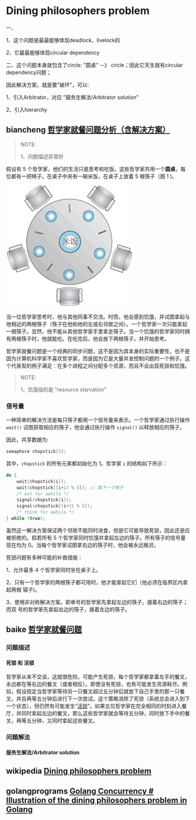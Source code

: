 # Dining philosophers problem

一、

1、这个问题是最最能够体现deadlock、livelock的

2、它最最能够体现circular dependency

二、这个问题本身就包含了circle: "圆桌" --》 circle；因此它天生就有circular dependency问题；

因此解决方案，就是要"破环"，可以:

1、引入Arbitrator，对应 "服务生解法/Arbitrator solution"

2、引入hierarchy

## biancheng [哲学家就餐问题分析（含解决方案）](http://c.biancheng.net/view/1233.html)

> NOTE: 
>
> 1、问题描述非常好

假设有 5 个哲学家，他们的生活只是思考和吃饭。这些哲学家共用一个**圆桌**，每位都有一把椅子。在桌子中央有一碗米饭，在桌子上放着 5 根筷子（图 1 )。

![](Dining-philosophers.gif)

当一位哲学家思考时，他与其他同事不交流。时而，他会感到饥饿，并试图拿起与他相近的两根筷子（筷子在他和他的左或右邻居之间）。一个哲学家一次只能拿起一根筷子。显然，他不能从其他哲学家手里拿走筷子。当一个饥饿的哲学家同时拥有两根筷子时，他就能吃。在吃完后，他会放下两根筷子，并开始思考。

哲学家就餐问题是一个经典的同步问题，这不是因为其本身的实际重要性，也不是因为计算机科学家不喜欢哲学家，而是因为它是大量并发控制问题的一个例子。这个代表型的例子满足：在多个进程之间分配多个资源，而且不会出现死锁和饥饿。

> NOTE: 
>
> 1、饥饿指的是 "resource starvation"

### 信号量

一种简单的解决方法是每只筷子都用一个信号量来表示。一个哲学家通过执行操作 `wait()` 试图获取相应的筷子，他会通过执行操作 `signal()` 以释放相应的筷子。

因此，共享数据为:

```C
semaphore chopstick[5];
```

其中，`chopstick` 的所有元素都初始化为 1。哲学家 `i` 的结构如下所示：

```C
do {
    wait(chopstick[i]);
    wait(chopstick[(i+1) % 5]); // 取下一个筷子
    /* eat for awhile */
    signal(chopstick[i]);
    signal(chopstick[(i+1) % 5]);
    /* think for awhile */
} while (true);
```

虽然这一解决方案保证两个邻居不能同时进食，但是它可能导致死锁，因此还是应被拒绝的。假若所有 5 个哲学家同时饥饿并拿起左边的筷子。所有筷子的信号量现在均为 0。当每个哲学家试图拿右边的筷子时，他会被永远推迟。

死锁问题有多种可能的补救措施：

1、允许最多 4 个哲学家同时坐在桌子上。

2、只有一个哲学家的两根筷子都可用时，他才能拿起它们（他必须在临界区内拿起两根 辕子)。

3、使用非对称解决方案。即单号的哲学家先拿起左边的筷子，接着右边的筷子；而双 号的哲学家先拿起右边的筷子，接着左边的筷子。

## baike [哲学家就餐问题](https://baike.baidu.com/item/%E5%93%B2%E5%AD%A6%E5%AE%B6%E5%B0%B1%E9%A4%90%E9%97%AE%E9%A2%98/10929794?fr=aladdin)

### 问题描述

#### 死锁 和 活锁

哲学家从来不交谈，这就很危险，可能产生死锁，每个哲学家都拿着左手的餐叉，永远都在等右边的餐叉（或者相反）。即使没有死锁，也有可能发生资源耗尽。例如，假设规定当哲学家等待另一只餐叉超过五分钟后就放下自己手里的那一只餐叉，并且再等五分钟后进行下一次尝试。这个策略消除了死锁（系统总会进入到下一个状态），但仍然有可能发生“[活锁](https://baike.baidu.com/item/活锁)”。如果五位哲学家在完全相同的时刻进入餐厅，并同时拿起左边的餐叉，那么这些哲学家就会等待五分钟，同时放下手中的餐叉，再等五分钟，又同时拿起这些餐叉。

### 问题解法

#### 服务生解法/Arbitrator solution





## wikipedia [Dining philosophers problem](https://en.wikipedia.org/wiki/Dining_philosophers_problem)



## golangprograms [Golang Concurrency # Illustration of the dining philosophers problem in Golang](https://www.golangprograms.com/go-language/concurrency.html)